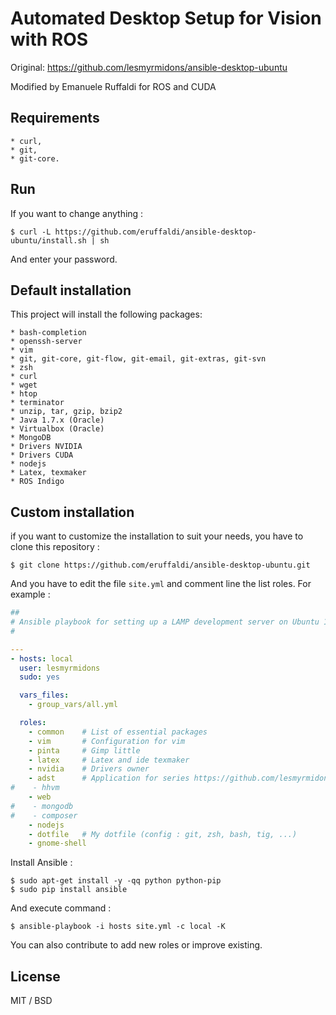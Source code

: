 Automated Desktop Setup for Vision with ROS
===========================================
Original: https://github.com/lesmyrmidons/ansible-desktop-ubuntu

Modified by Emanuele Ruffaldi for ROS and CUDA

Requirements
-----------

    * curl,
    * git,
    * git-core.

Run
---

If you want to change anything :

```shell
$ curl -L https://github.com/eruffaldi/ansible-desktop-ubuntu/install.sh | sh
```

And enter your password.

Default installation
--------------------

This project will install the following packages:

    * bash-completion
    * openssh-server
    * vim
    * git, git-core, git-flow, git-email, git-extras, git-svn
    * zsh
    * curl
    * wget
    * htop
    * terminator
    * unzip, tar, gzip, bzip2
    * Java 1.7.x (Oracle)
    * Virtualbox (Oracle)
    * MongoDB
    * Drivers NVIDIA
    * Drivers CUDA
    * nodejs
    * Latex, texmaker
    * ROS Indigo

Custom installation
-------------------

if you want to customize the installation to suit your needs, you have to clone this repository :

    $ git clone https://github.com/eruffaldi/ansible-desktop-ubuntu.git

And you have to edit the file `site.yml` and comment line the list roles. For example :

```yml
##
# Ansible playbook for setting up a LAMP development server on Ubuntu 14.04.
#

---
- hosts: local
  user: lesmyrmidons
  sudo: yes

  vars_files:
    - group_vars/all.yml

  roles:
    - common    # List of essential packages
    - vim       # Configuration for vim
    - pinta     # Gimp little
    - latex     # Latex and ide texmaker
    - nvidia    # Drivers owner
    - adst      # Application for series https://github.com/lesmyrmidons/AdstSF2
#    - hhvm
    - web
#    - mongodb
#    - composer
    - nodejs
    - dotfile   # My dotfile (config : git, zsh, bash, tig, ...)
    - gnome-shell
```

Install Ansible :

    $ sudo apt-get install -y -qq python python-pip
    $ sudo pip install ansible

And execute command :

    $ ansible-playbook -i hosts site.yml -c local -K

You can also contribute to add new roles or improve existing.

License
-------

MIT / BSD